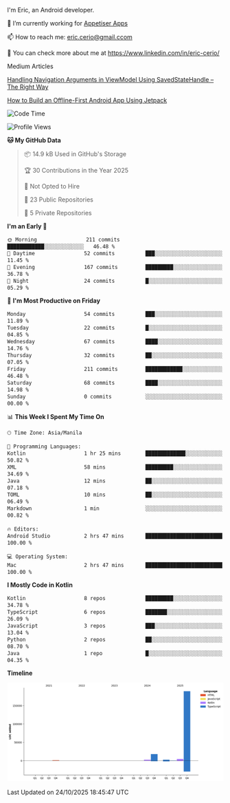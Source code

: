 
I'm Eric, an Android developer.

🔭 I’m currently working for [Appetiser Apps](http://appetiser.com.au)

📫 How to reach me: eric.cerio@gmail.ccom

👀 You can check more about me at https://www.linkedin.com/in/eric-cerio/

Medium Articles

[Handling Navigation Arguments in ViewModel Using SavedStateHandle – The Right Way](https://medium.com/@eric.cerio/handling-navigation-arguments-in-viewmodel-using-savedstatehandle-the-right-way-d17771158126)

[How to Build an Offline-First Android App Using Jetpack](https://medium.com/@eric.cerio/how-to-build-an-offline-first-android-app-using-jetpack-0db1ef3cfa04)

<!--START_SECTION:waka-->
![Code Time](http://img.shields.io/badge/Code%20Time-1%2C508%20hrs%2033%20mins-blue)

![Profile Views](http://img.shields.io/badge/Profile%20Views-0-blue)

**🐱 My GitHub Data** 

> 📦 14.9 kB Used in GitHub's Storage 
 > 
> 🏆 30 Contributions in the Year 2025
 > 
> 🚫 Not Opted to Hire
 > 
> 📜 23 Public Repositories 
 > 
> 🔑 5 Private Repositories 
 > 
**I'm an Early 🐤** 

```text
🌞 Morning                211 commits         ████████████░░░░░░░░░░░░░   46.48 % 
🌆 Daytime                52 commits          ███░░░░░░░░░░░░░░░░░░░░░░   11.45 % 
🌃 Evening                167 commits         █████████░░░░░░░░░░░░░░░░   36.78 % 
🌙 Night                  24 commits          █░░░░░░░░░░░░░░░░░░░░░░░░   05.29 % 
```
📅 **I'm Most Productive on Friday** 

```text
Monday                   54 commits          ███░░░░░░░░░░░░░░░░░░░░░░   11.89 % 
Tuesday                  22 commits          █░░░░░░░░░░░░░░░░░░░░░░░░   04.85 % 
Wednesday                67 commits          ████░░░░░░░░░░░░░░░░░░░░░   14.76 % 
Thursday                 32 commits          ██░░░░░░░░░░░░░░░░░░░░░░░   07.05 % 
Friday                   211 commits         ████████████░░░░░░░░░░░░░   46.48 % 
Saturday                 68 commits          ████░░░░░░░░░░░░░░░░░░░░░   14.98 % 
Sunday                   0 commits           ░░░░░░░░░░░░░░░░░░░░░░░░░   00.00 % 
```


📊 **This Week I Spent My Time On** 

```text
🕑︎ Time Zone: Asia/Manila

💬 Programming Languages: 
Kotlin                   1 hr 25 mins        █████████████░░░░░░░░░░░░   50.82 % 
XML                      58 mins             █████████░░░░░░░░░░░░░░░░   34.69 % 
Java                     12 mins             ██░░░░░░░░░░░░░░░░░░░░░░░   07.18 % 
TOML                     10 mins             ██░░░░░░░░░░░░░░░░░░░░░░░   06.49 % 
Markdown                 1 min               ░░░░░░░░░░░░░░░░░░░░░░░░░   00.82 % 

🔥 Editors: 
Android Studio           2 hrs 47 mins       █████████████████████████   100.00 % 

💻 Operating System: 
Mac                      2 hrs 47 mins       █████████████████████████   100.00 % 
```

**I Mostly Code in Kotlin** 

```text
Kotlin                   8 repos             █████████░░░░░░░░░░░░░░░░   34.78 % 
TypeScript               6 repos             ███████░░░░░░░░░░░░░░░░░░   26.09 % 
JavaScript               3 repos             ███░░░░░░░░░░░░░░░░░░░░░░   13.04 % 
Python                   2 repos             ██░░░░░░░░░░░░░░░░░░░░░░░   08.70 % 
Java                     1 repo              █░░░░░░░░░░░░░░░░░░░░░░░░   04.35 % 
```



**Timeline**

![Lines of Code chart](https://raw.githubusercontent.com/eric-cerio/eric-cerio/main/assets/bar_graph.png)


 Last Updated on 24/10/2025 18:45:47 UTC
<!--END_SECTION:waka-->
